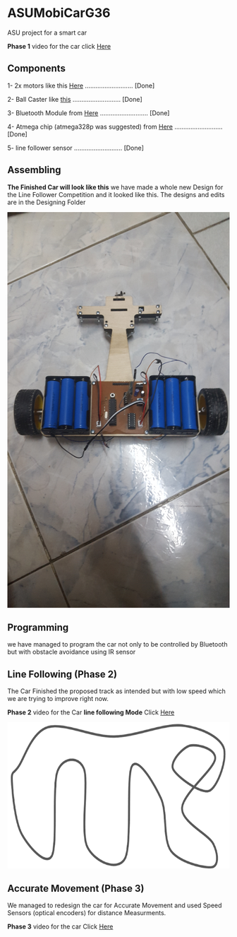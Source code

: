 # ASUMobiCarG36
ASU project for a smart car

**Phase 1** video for the car click [Here](https://youtu.be/Kc8boilaBuo)

## Components

1- 2x motors like this [Here](https://store.fut-electronics.com/products/dc-geared-motor-with-metal-gear-8-8kg-250rpm-12v-1) ........................... [Done]

2- Ball Caster like [this](https://www.robotshop.com/en/pololu-ball-caster-3-8-in-metal-ball.html) ........................... [Done]

3- Bluetooth Module from [Here](https://store.fut-electronics.com/products/serial-bluetooth-module-master-slave) ........................... [Done]

4- Atmega chip (atmega328p was suggested) from [Here](https://store.fut-electronics.com/products/atmega328-microcontroller-with-bootloader-for-uno) ........................... [Done]

5- line follower sensor ........................... [Done]

## Assembling

**The Finished Car will look like this**
we have made a whole new Design for the Line Follower Competition and it looked like this.
The designs and edits are in the Designing Folder

![all text](https://github.com/MohamedAliRashad/ASUMobiCarG36/blob/master/Designing/Car_V2.jpg)

## Programming
we have managed to program the car not only to be controlled by Bluetooth but with obstacle avoidance using IR sensor

## Line Following (Phase 2)
The Car Finished the proposed track as intended but with low speed which we are trying to improve right now.

**Phase 2** video for the Car **line following Mode** Click [Here](https://www.youtube.com/watch?v=1ZHcCvf_tag&feature=youtu.be)

![all text](https://github.com/MohamedAliRashad/ASUMobiCarG36/blob/master/Track.png)

## Accurate Movement (Phase 3)

We managed to redesign the car for Accurate Movement and used Speed Sensors (optical encoders) for distance Measurments.

**Phase 3** video for the car Click [Here](https://youtu.be/vXAHt9X1ldg)

